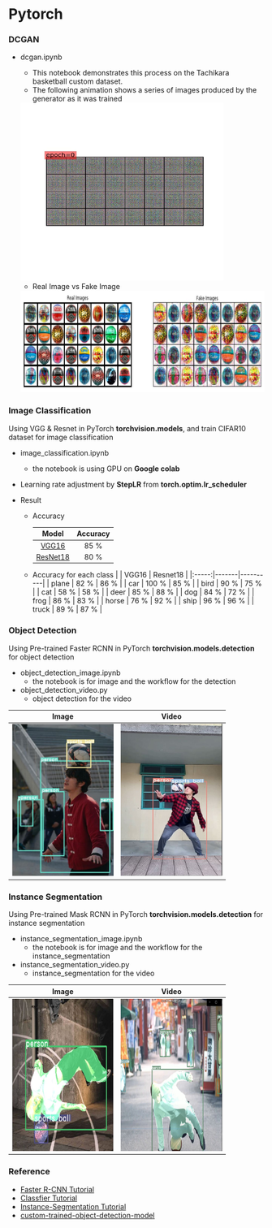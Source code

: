 # Pytorch

### DCGAN
- dcgan.ipynb
    - This notebook demonstrates this process on the Tachikara basketball custom dataset. 
    - The following animation shows a series of images produced by the generator as it was trained
    
    <img src="https://github.com/Silence1995/Pytorch/blob/master/figure/dcgan1.gif" width="400" height="350" /> 
    
    - Real Image  vs Fake Image
    
    <img src="https://github.com/Silence1995/Pytorch/blob/master/figure/dcgan2.JPG" width="550" height="200" /> 

### Image Classification

Using VGG & Resnet in PyTorch <b>torchvision.models</b>, and train CIFAR10 dataset for image classification


- image_classification.ipynb
    - the notebook is using GPU on <b>Google colab</b>

- Learning rate adjustment by <b>StepLR</b> from <b>torch.optim.lr_scheduler</b>


 
- Result
    - Accuracy

        |   Model  | Accuracy |
        |:--------:|:--------:|
        |   [VGG16](https://arxiv.org/abs/1409.1556)  |  85 %       |
        | [ResNet18](https://arxiv.org/abs/1512.03385)  |    80 %      |
    - Accuracy for each class
        |       | VGG16 | Resnet18 |
        |:-----:|-------|----------|
        | plane |  82 % | 86 %     |
        |  car  | 100 % | 85 %    |
        |  bird |    90 %   | 75 %  |
        |  cat  |    58 %   | 58 %  |
        |  deer |    85 %    | 88 %  |
        |  dog  |   84 %    | 72 %  |
        |  frog |   86 %    | 83 %  |
        | horse |    76 %   | 92 %  |
        | ship  |     96 %   | 96 %  |
        | truck  |    89 %  | 87 %  |

### Object Detection

Using Pre-trained Faster RCNN in PyTorch <b>torchvision.models.detection</b> for object detection

- object_detection_image.ipynb
    - the notebook is for image and the workflow for the detection 
- object_detection_video.py
    - object detection for the video
 
| Image | Video |
|:-----:|:-----:|
|   <img src="https://github.com/Silence1995/Pytorch/blob/master/figure/object_detection.JPG" width="200" height="300" />    | [<img src="https://github.com/Silence1995/Pytorch/blob/master/figure/object_detection_video.JPG"  width="200" height="300" >](https://drive.google.com/open?id=1_jY_eLx5o5wkypJac8GXYjyraJVIdFd_)|

### Instance Segmentation

Using Pre-trained Mask RCNN in PyTorch <b>torchvision.models.detection</b> for instance segmentation
- instance_segmentation_image.ipynb
    - the notebook is for image and the workflow for the instance_segmentation
- instance_segmentation_video.py
    - instance_segmentation for the video

| Image | Video |
|:-----:|:-----:|
|  <img src="https://github.com/Silence1995/Pytorch/blob/master/figure/instance_segmentation.JPG" width="200" height="300" /> |[<img src="https://github.com/Silence1995/Pytorch/blob/master/figure/instance_segmentation_video.JPG"  width="200" height="300" >](https://drive.google.com/open?id=1SeIvhCkkf8fnAm5DcgPfDfwGRFYzOOMz)       |

### Reference
- [Faster R-CNN Tutorial](https://zhuanlan.zhihu.com/p/93829453)
- [Classfier Tutorial](https://pytorch.org/tutorials/beginner/blitz/cifar10_tutorial.html)
- [Instance-Segmentation Tutorial](https://www.learnopencv.com/mask-r-cnn-instance-segmentation-with-pytorch/)
- [custom-trained-object-detection-model](https://towardsdatascience.com/build-a-custom-trained-object-detection-model-with-5-lines-of-code-713ba7f6c0fb)
